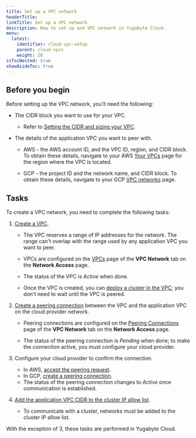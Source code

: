 ```yaml
---
title: Set up a VPC network
headerTitle: 
linkTitle: Set up a VPC network
description: How to set up and VPC network in Yugabyte Cloud.
menu:
  latest:
    identifier: cloud-vpc-setup
    parent: cloud-vpcs
    weight: 20
isTocNested: true
showAsideToc: true
---
```


## Before you begin

Before setting up the VPC network, you'll need the following:

- The CIDR block you want to use for your VPC.

  - Refer to [Setting the CIDR and sizing your VPC](../cloud-vpc-intro/#setting-the-cidr-and-sizing-your-vpc).

- The details of the application VPC you want to peer with.

  - AWS - the AWS account ID, and the VPC ID, region, and CIDR block. To obtain these details, navigate to your AWS [Your VPCs](https://console.aws.amazon.com/vpc/home?#vpcs) page for the region where the VPC is located.

  - GCP - the project ID and the network name, and CIDR block. To obtain these details, navigate to your GCP [VPC networks](https://console.cloud.google.com/networking/networks) page.

## Tasks

To create a VPC network, you need to complete the following tasks:

1. [Create a VPC](../cloud-add-vpc/#create-a-vpc).

    - The VPC reserves a range of IP addresses for the network. The range can't overlap with the range used by any application VPC you want to peer.

    - VPCs are configured on the [VPCs](../cloud-add-vpc/) page of the **VPC Network** tab on the **Network Access** page.

    - The status of the VPC is _Active_ when done.

    - Once the VPC is created, you can [deploy a cluster in the VPC](../cloud-add-vpc/#deploy-a-cluster-in-a-vpc); you don't need to wait until the VPC is peered.

1. [Create a peering connection](../cloud-add-peering/) between the VPC and the application VPC on the cloud provider network.

    - Peering connections are configured on the [Peering Connections](../cloud-add-peering) page of the **VPC Network** tab on the **Network Access** page.

    - The status of the peering connection is _Pending_ when done; to make the connection active, you must configure your cloud provider.

1. Configure your cloud provider to confirm the connection.

    - In AWS, [accept the peering request](../cloud-add-peering/#peer-aws).
    - In GCP, [create a peering connection](../cloud-add-peering/#peer-gcp).
    - The status of the peering connection changes to _Active_ once communication is established.

1. [Add the application VPC CIDR to the cluster IP allow list](../../add-connections/).

    - To communicate with a cluster, networks must be added to the cluster IP allow list.

With the exception of 3, these tasks are performed in Yugabyte Cloud.
